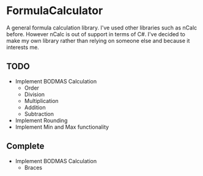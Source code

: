 # FormulaCalculator
A general formula calculation library. I've used other libraries such as nCalc before.  However nCalc is out of support in terms of C#.  I've decided to make my own library rather than relying on someone else and because it interests me.

## TODO
- Implement BODMAS Calculation
    - Order
    - Division
    - Multiplication
    - Addition
    - Subtraction
- Implement Rounding
- Implement Min and Max functionality

## Complete
- Implement BODMAS Calculation
    - Braces